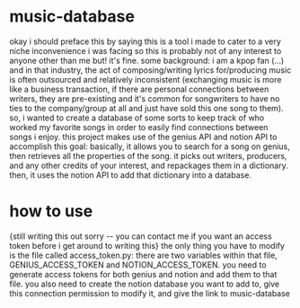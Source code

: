 # music-database

okay i should preface this by saying this is a tool i made to cater to a very niche inconvenience i was facing so this is probably not of any interest to anyone other than me but! it's fine.
some background: i am a kpop fan (...) and in that industry, the act of composing/writing lyrics for/producing music is often outsourced and relatively inconsistent (exchanging music is more like a business transaction, if there are personal connections between writers, they are pre-existing and it's common for songwriters to have no ties to the company/group at all and just have sold this one song to them). so, i wanted to create a database of some sorts to keep track of who worked my favorite songs in order to easily find connections between songs i enjoy.
this project makes use of the genius API and notion API to accomplish this goal: basically, it allows you to search for a song on genius, then retrieves all the properties of the song.  it picks out writers, producers, and any other credits of your interest, and repackages them in a dictionary. then, it uses the notion API to add that dictionary into a database.

# how to use
{still writing this out sorry -- you can contact me if you want an access token before i get around to writing this}
the only thing you have to modify is the file called access_token.py: there are two variables within that file, GENIUS_ACCESS_TOKEN and NOTION_ACCESS_TOKEN. 
you need to generate access tokens for both genius and notion and add them to that file.
you also need to create the notion database you want to add to, give this connection permission to modify it, and give the link to music-database
